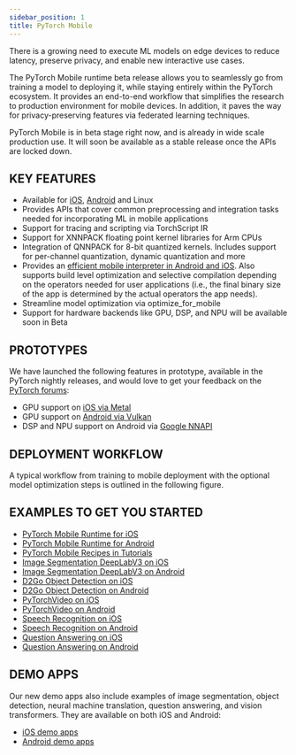 ```yaml
---
sidebar_position: 1
title: PyTorch Mobile
---
```


There is a growing need to execute ML models on edge devices to reduce latency, preserve privacy, and enable new interactive use cases.

The PyTorch Mobile runtime beta release allows you to seamlessly go from training a model to deploying it, while staying entirely within the PyTorch ecosystem. It provides an end-to-end workflow that simplifies the research to production environment for mobile devices. In addition, it paves the way for privacy-preserving features via federated learning techniques.

PyTorch Mobile is in beta stage right now, and is already in wide scale production use. It will soon be available as a stable release once the APIs are locked down.

## KEY FEATURES

* Available for [iOS](https://pytorch.org/mobile/ios), [Android](https://pytorch.org/mobile/android) and Linux
* Provides APIs that cover common preprocessing and integration tasks needed for incorporating ML in mobile applications
* Support for tracing and scripting via TorchScript IR
* Support for XNNPACK floating point kernel libraries for Arm CPUs
* Integration of QNNPACK for 8-bit quantized kernels. Includes support for per-channel quantization, dynamic quantization and more
* Provides an [efficient mobile interpreter in Android and iOS](https://pytorch.org/tutorials/recipes/mobile_interpreter.html). Also supports build level optimization and selective compilation depending on the operators needed for user applications (i.e., the final binary size of the app is determined by the actual operators the app needs).
* Streamline model optimization via optimize_for_mobile
* Support for hardware backends like GPU, DSP, and NPU will be available soon in Beta

## PROTOTYPES

We have launched the following features in prototype, available in the PyTorch nightly releases, and would love to get your feedback on the [PyTorch forums](https://discuss.pytorch.org/c/mobile/18):

* GPU support on [iOS via Metal](https://pytorch.org/tutorials/prototype/ios_gpu_workflow.html)
* GPU support on [Android via Vulkan](https://pytorch.org/tutorials/prototype/vulkan_workflow.html)
* DSP and NPU support on Android via [Google NNAPI](https://pytorch.org/tutorials/prototype/nnapi_mobilenetv2.html)

## DEPLOYMENT WORKFLOW

A typical workflow from training to mobile deployment with the optional model optimization steps is outlined in the following figure.

## EXAMPLES TO GET YOU STARTED

* [PyTorch Mobile Runtime for iOS](https://www.youtube.com/watch?v=amTepUIR93k)
* [PyTorch Mobile Runtime for Android](https://www.youtube.com/watch?v=5Lxuu16_28o)
* [PyTorch Mobile Recipes in Tutorials](https://pytorch.org/tutorials/recipes/ptmobile_recipes_summary.html)
* [Image Segmentation DeepLabV3 on iOS](https://pytorch.org/tutorials/beginner/deeplabv3_on_ios.html)
* [Image Segmentation DeepLabV3 on Android](https://pytorch.org/tutorials/beginner/deeplabv3_on_android.html)
* [D2Go Object Detection on iOS](https://github.com/pytorch/ios-demo-app/tree/master/D2Go)
* [D2Go Object Detection on Android](https://github.com/pytorch/android-demo-app/tree/master/D2Go)
* [PyTorchVideo on iOS](https://github.com/pytorch/ios-demo-app/tree/master/TorchVideo)
* [PyTorchVideo on Android](https://github.com/pytorch/android-demo-app/tree/master/TorchVideo)
* [Speech Recognition on iOS](https://github.com/pytorch/ios-demo-app/tree/master/SpeechRecognition)
* [Speech Recognition on Android](https://github.com/pytorch/android-demo-app/tree/master/SpeechRecognition)
* [Question Answering on iOS](https://github.com/pytorch/ios-demo-app/tree/master/QuestionAnswering)
* [Question Answering on Android](https://github.com/pytorch/android-demo-app/tree/master/QuestionAnswering)

## DEMO APPS

Our new demo apps also include examples of image segmentation, object detection, neural machine translation, question answering, and vision transformers. They are available on both iOS and Android:

* [iOS demo apps](https://github.com/pytorch/ios-demo-app)
* [Android demo apps](https://github.com/pytorch/android-demo-app)


